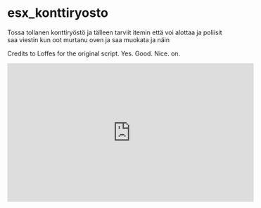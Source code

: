 # esx_konttiryosto

Tossa tollanen konttiryöstö ja tälleen tarviit itemin että voi alottaa ja poliisit saa viestin kun oot murtanu oven ja saa muokata ja näin

Credits to Loffes for the original script. Yes. Good. Nice. on.

<iframe src="https://streamable.com/e/gs63hb" width="560" height="315" frameborder="0" allowfullscreen></iframe>
